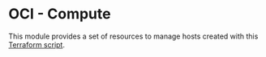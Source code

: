 # OCI - Compute

This module provides a set of resources to manage hosts created with this [Terraform script](../../../terraform/oci/compute/).

